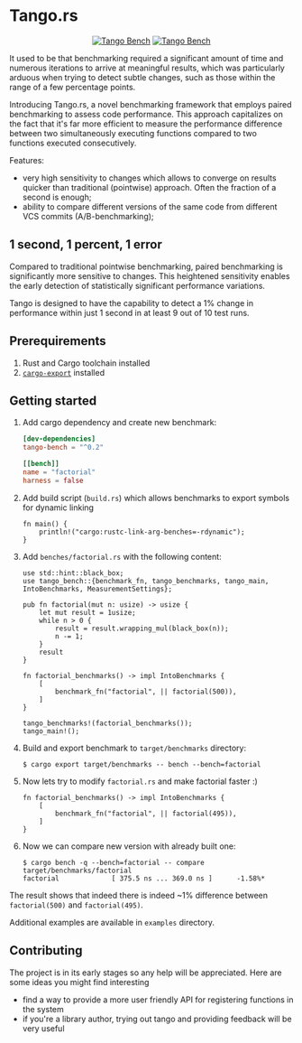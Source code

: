 # Tango.rs

<div align="center">
  <a href="https://crates.io/crates/tango-bench"><img src="https://img.shields.io/crates/v/tango-bench" alt="Tango Bench"/></a>
  <a href="https://docs.rs/tango-bench/latest/tango_bench/"><img src="https://img.shields.io/docsrs/tango-bench" alt="Tango Bench"/></a>
</div>

It used to be that benchmarking required a significant amount of time and numerous iterations to arrive at meaningful results, which was particularly arduous when trying to detect subtle changes, such as those within the range of a few percentage points.

Introducing Tango.rs, a novel benchmarking framework that employs paired benchmarking to assess code performance. This approach capitalizes on the fact that it's far more efficient to measure the performance difference between two simultaneously executing functions compared to two functions executed consecutively.

Features:

- very high sensitivity to changes which allows to converge on results quicker than traditional (pointwise) approach. Often the fraction of a second is enough;
- ability to compare different versions of the same code from different VCS commits (A/B-benchmarking);

## 1 second, 1 percent, 1 error

Compared to traditional pointwise benchmarking, paired benchmarking is significantly more sensitive to changes. This heightened sensitivity enables the early detection of statistically significant performance variations.

Tango is designed to have the capability to detect a 1% change in performance within just 1 second in at least 9 out of 10 test runs.

## Prerequirements

1. Rust and Cargo toolchain installed
2. [`cargo-export`](https://github.com/bazhenov/cargo-export) installed

## Getting started

1. Add cargo dependency and create new benchmark:

   ```toml
   [dev-dependencies]
   tango-bench = "^0.2"

   [[bench]]
   name = "factorial"
   harness = false
   ```

1. Add build script (`build.rs`) which allows benchmarks to export symbols for dynamic linking

   ```rust,ignore
   fn main() {
       println!("cargo:rustc-link-arg-benches=-rdynamic");
   }
   ```

1. Add `benches/factorial.rs` with the following content:

   ```rust,no_run
   use std::hint::black_box;
   use tango_bench::{benchmark_fn, tango_benchmarks, tango_main, IntoBenchmarks, MeasurementSettings};

   pub fn factorial(mut n: usize) -> usize {
       let mut result = 1usize;
       while n > 0 {
           result = result.wrapping_mul(black_box(n));
           n -= 1;
       }
       result
   }

   fn factorial_benchmarks() -> impl IntoBenchmarks {
       [
           benchmark_fn("factorial", || factorial(500)),
       ]
   }

   tango_benchmarks!(factorial_benchmarks());
   tango_main!();
   ```

1. Build and export benchmark to `target/benchmarks` directory:

   ```console
   $ cargo export target/benchmarks -- bench --bench=factorial
   ```

1. Now lets try to modify `factorial.rs` and make factorial faster :)

   ```rust,ignore
   fn factorial_benchmarks() -> impl IntoBenchmarks {
       [
           benchmark_fn("factorial", || factorial(495)),
       ]
   }
   ```

1. Now we can compare new version with already built one:

   ```console
   $ cargo bench -q --bench=factorial -- compare target/benchmarks/factorial
   factorial             [ 375.5 ns ... 369.0 ns ]      -1.58%*
   ```

The result shows that indeed there is indeed ~1% difference between `factorial(500)` and `factorial(495)`.

Additional examples are available in `examples` directory.

## Contributing

The project is in its early stages so any help will be appreciated. Here are some ideas you might find interesting

- find a way to provide a more user friendly API for registering functions in the system
- if you're a library author, trying out tango and providing feedback will be very useful
